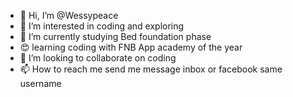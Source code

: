 - 👋 Hi, I’m @Wessypeace 
- 👀 I’m interested in coding and exploring 
- 🌱 I’m currently studying Bed foundation phase
- 😍 learning coding with FNB App academy of the year
- 💞️ I’m looking to collaborate on coding
- 📫 How to reach me send me message inbox or facebook same username 

<!---
Wessypeace/Wessypeace is a ✨ special ✨ repository because its `README.md` (this file) appears on your GitHub profile.
You can click the Preview link to take a look at your changes.
--->
